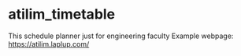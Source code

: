 # atilim_timetable
This schedule planner just for engineering faculty
Example webpage: https://atilim.laplup.com/
